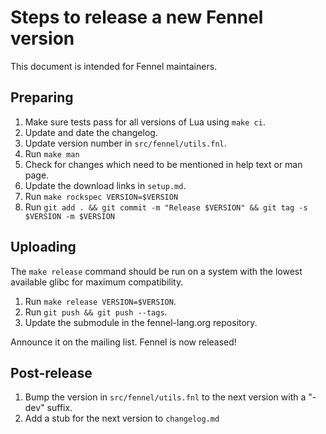 # Steps to release a new Fennel version

This document is intended for Fennel maintainers.

## Preparing

1. Make sure tests pass for all versions of Lua using `make ci`.
2. Update and date the changelog.
3. Update version number in `src/fennel/utils.fnl`.
4. Run `make man`
5. Check for changes which need to be mentioned in help text or man page.
6. Update the download links in `setup.md`.
7. Run `make rockspec VERSION=$VERSION`
8. Run `git add . && git commit -m "Release $VERSION" && git tag -s $VERSION -m $VERSION`

## Uploading

The `make release` command should be run on a system with the lowest
available glibc for maximum compatibility.

1. Run `make release VERSION=$VERSION`.
2. Run `git push && git push --tags`.
3. Update the submodule in the fennel-lang.org repository.

Announce it on the mailing list. Fennel is now released!

## Post-release

1. Bump the version in `src/fennel/utils.fnl` to the next version with a "-dev" suffix.
2. Add a stub for the next version to `changelog.md`
